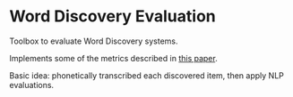 Word Discovery Evaluation
=========================

Toolbox to evaluate  Word Discovery systems.

Implements some of the metrics described in [this paper](https://core.ac.uk/download/pdf/48187287.pdf).

Basic idea: phonetically transcribed each discovered item, then apply NLP evaluations.
